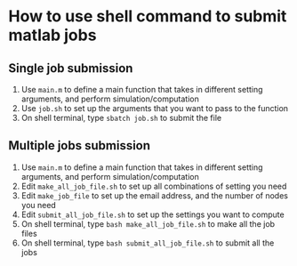 # How to use shell command to submit matlab jobs

## Single job submission
1. Use `main.m` to define a main function that takes in different setting arguments, and perform simulation/computation
2. Use `job.sh` to set up the arguments that you want to pass to the function
3. On shell terminal, type `sbatch job.sh` to submit the file


## Multiple jobs submission
1. Use `main.m` to define a main function that takes in different setting arguments, and perform simulation/computation
2. Edit `make_all_job_file.sh` to set up all combinations of setting you need
3. Edit `make_job_file` to set up the email address, and the number of nodes you need
4. Edit `submit_all_job_file.sh` to set up the settings you want to compute
5. On shell terminal, type `bash make_all_job_file.sh` to make all the job files
6. On shell terminal, type `bash submit_all_job_file.sh` to submit all the jobs
